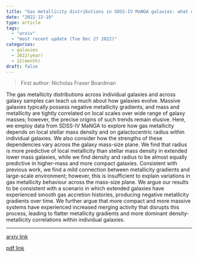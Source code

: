 ```yaml
---
title: "Gas metallicity distributions in SDSS-IV MaNGA galaxies: what drives gradients and local trends?"
date: "2022-12-19"
type: article
tags:
  - "arxiv"
  - "most recent update (Tue Dec 27 2022)"
categories:
  - galaxies
  - 2022(year)
  - 12(month)
draft: false
---
```


> First author: Nicholas Fraser Boardman

 The gas metallicity distributions across individual galaxies and across
galaxy samples can teach us much about how galaxies evolve. Massive galaxies
typically possess negative metallicity gradients, and mass and metallicity are
tightly correlated on local scales over wide range of galaxy masses; however,
the precise origins of such trends remain elusive. Here, we employ data from
SDSS-IV MaNGA to explore how gas metallicity depends on local stellar mass
density and on galactocentric radius within individual galaxies. We also
consider how the strengths of these dependencies vary across the galaxy
mass-size plane. We find that radius is more predictive of local metallicity
than stellar mass density in extended lower mass galaxies, while we find
density and radius to be almost equally predictive in higher-mass and more
compact galaxies. Consistent with previous work, we find a mild connection
between metallicity gradients and large-scale environment; however, this is
insufficient to explain variations in gas metallicity behaviour across the
mass-size plane. We argue our results to be consistent with a scenario in which
extended galaxies have experienced smooth gas accretion histories, producing
negative metallicity gradients over time. We further argue that more compact
and more massive systems have experienced increased merging activity that
disrupts this process, leading to flatter metallicity gradients and more
dominant density-metallicity correlations within individual galaxies.

---
[arxiv link](http://arxiv.org/abs/2212.09344v1)

[pdf link](http://arxiv.org/pdf/2212.09344v1)